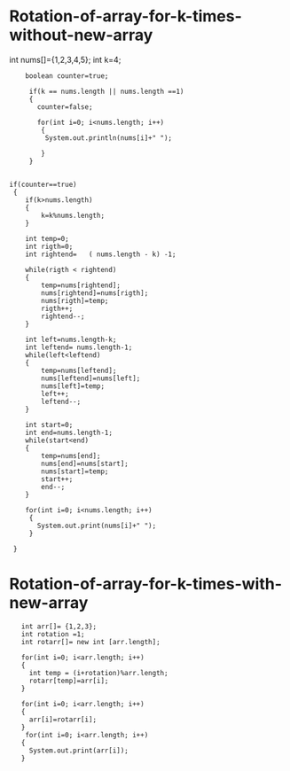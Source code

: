 # Rotation-of-array-for-k-times-without-new-array

 int nums[]={1,2,3,4,5};
        int k=4;
        
        boolean counter=true;
        
         if(k == nums.length || nums.length ==1)
         {
           counter=false;
           
           for(int i=0; i<nums.length; i++)
            {
             System.out.println(nums[i]+" ");
             
            }
         }
       
        
    if(counter==true)
     {
        if(k>nums.length)
        {
            k=k%nums.length;
        }
        
        int temp=0;
        int rigth=0;
        int rightend=   ( nums.length - k) -1;
        
        while(rigth < rightend)
        {
            temp=nums[rightend];
            nums[rightend]=nums[rigth];
            nums[rigth]=temp;
            rigth++;
            rightend--;
        }
        
        int left=nums.length-k;
        int leftend= nums.length-1;
        while(left<leftend)
        {
            temp=nums[leftend];
            nums[leftend]=nums[left];
            nums[left]=temp;
            left++;
            leftend--;
        }
        
        int start=0;
        int end=nums.length-1;
        while(start<end)
        {
            temp=nums[end];
            nums[end]=nums[start];
            nums[start]=temp;
            start++;
            end--;
        }

        for(int i=0; i<nums.length; i++)
         {
           System.out.print(nums[i]+" ");
         }
  
     }



# Rotation-of-array-for-k-times-with-new-array

       int arr[]= {1,2,3};
       int rotation =1;
       int rotarr[]= new int [arr.length];
       
       for(int i=0; i<arr.length; i++)
       {
         int temp = (i+rotation)%arr.length;
         rotarr[temp]=arr[i];
       }
       
       for(int i=0; i<arr.length; i++)
       {
         arr[i]=rotarr[i];
       }
        for(int i=0; i<arr.length; i++)
       {
         System.out.print(arr[i]);
       }
